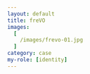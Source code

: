 ```yaml
---
layout: default
title: freVO
images: 
  [
    /images/frevo-01.jpg
  ]
category: case
my-role: [identity]
---
```

